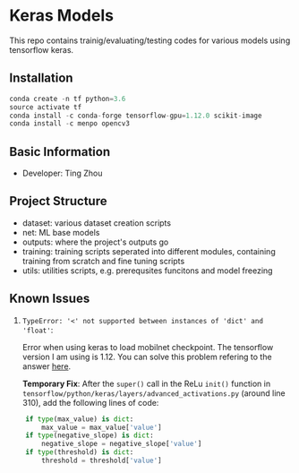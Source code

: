 # Keras Models

This repo contains trainig/evaluating/testing codes for various models using tensorflow keras.

## Installation

```python
conda create -n tf python=3.6
source activate tf
conda install -c conda-forge tensorflow-gpu=1.12.0 scikit-image
conda install -c menpo opencv3
```

## Basic Information

- Developer: Ting Zhou

## Project Structure

- dataset: various dataset creation scripts
- net: ML base models
- outputs: where the project's outputs go
- training: training scripts seperated into different modules, containing training from scratch and
  fine tuning scripts
- utils: utilities scripts, e.g. prerequsites funcitons and model freezing

## Known Issues

1. `TypeError: '<' not supported between instances of 'dict' and 'float'`:

   Error when using keras to load mobilnet checkpoint. The tensorflow version I am using is 1.12.
   You can solve this problem refering to the answer
   [here](https://github.com/tensorflow/tensorflow/issues/22697).

   **Temporary Fix**: After the `super()` call in the ReLu `init()` function in
   `tensorflow/python/keras/layers/advanced_activations.py` (around line 310), add the following
   lines of code:

```python
    if type(max_value) is dict:
        max_value = max_value['value']
    if type(negative_slope) is dict:
        negative_slope = negative_slope['value']
    if type(threshold) is dict:
        threshold = threshold['value']
```
